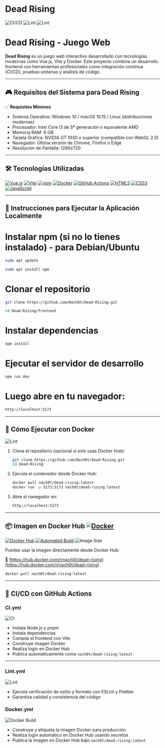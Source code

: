 # Dead Rising

![CI/CD](https://github.com/Nach0t/Dead-Rising/actions/workflows/CI.yml/badge.svg)
![Lint](https://github.com/Nach0t/Dead-Rising/actions/workflows/Lint.yml/badge.svg)
![Lint](https://github.com/Nach0t/Dead-Rising/actions/workflows/docker.yml/badge.svg)


# Dead Rising - Juego Web

**Dead Rising** es un juego web interactivo desarrollado con tecnologías modernas como Vue.js, Vite y Docker. Este proyecto combina un desarrollo frontend con herramientas profesionales como integración continua (CI/CD), pruebas unitarias y análisis de código.

---

## 🎮 Requisitos del Sistema para Dead Rising

✅ **Requisitos Mínimos**
- Sistema Operativo: Windows 10 / macOS 10.15 / Linux (distribuciones modernas)
- Procesador: Intel Core i3 de 5ª generación o equivalente AMD
- Memoria RAM: 6 GB
- Tarjeta Gráfica: NVIDIA GT 1030 o superior (compatible con WebGL 2.0)
- Navegador: Última versión de Chrome, Firefox o Edge
- Resolución de Pantalla: 1280x720

---

## 🛠 Tecnologías Utilizadas

[![Vue.js](https://img.shields.io/badge/Vue.js-35495E?style=for-the-badge&logo=vue.js&logoColor=4FC08D)](https://vuejs.org/)
[![Vite](https://img.shields.io/badge/Vite-646CFF?style=for-the-badge&logo=vite&logoColor=FFD62E)](https://vitejs.dev/)
[![npm](https://img.shields.io/badge/npm-CB0000?style=for-the-badge&logo=npm&logoColor=white)](https://www.npmjs.com/)
[![Docker](https://img.shields.io/badge/Docker-2496ED?style=for-the-badge&logo=docker&logoColor=white)](https://www.docker.com/)
[![GitHub Actions](https://img.shields.io/badge/GitHub%20Actions-2088FF?style=for-the-badge&logo=github-actions&logoColor=white)](https://github.com/features/actions)
[![HTML5](https://img.shields.io/badge/HTML5-E34F26?style=for-the-badge&logo=html5&logoColor=white)]()
[![CSS3](https://img.shields.io/badge/CSS3-1572B6?style=for-the-badge&logo=css3&logoColor=white)]()
[![JavaScript](https://img.shields.io/badge/JavaScript-F7DF1E?style=for-the-badge&logo=javascript&logoColor=black)]()

---

## 🚀 Instrucciones para Ejecutar la Aplicación Localmente

# Instalar npm (si no lo tienes instalado) - para Debian/Ubuntu
 ```bash
 sudo apt update
 ```
 ```bash
 sudo apt install npm
```

# Clonar el repositorio
 ```bash
 git clone https://github.com/Nach0t/Dead-Rising.git
 ```
 ```bash
 cd Dead-Rising/frontend
```

# Instalar dependencias
 ```bash
 npm install
```

# Ejecutar el servidor de desarrollo
 ```bash
npm run dev 
```

# Luego abre en tu navegador:
 ```bash
 http://localhost:5173
```

---


## 🐳 Cómo Ejecutar con Docker

![Lint](https://github.com/Nach0t/Dead-Rising/actions/workflows/docker.yml/badge.svg)

1. Clona el repositorio (opcional si solo usas Docker Hub):

   ```bash
   git clone https://github.com/Nach0t/Dead-Rising.git
   cd Dead-Rising
   ```

2. Ejecuta el contenedor desde Docker Hub:

   ```bash
   docker pull nach0t/dead-rising:latest
   docker run -p 5173:5173 nach0t/dead-rising:latest
   ```

3. Abre el navegador en:

   ```bash
   http://localhost:5173
   ```

---

## 📦 Imagen en Docker Hub [![Docker](https://img.shields.io/badge/Docker-2496ED?logo=docker&logoColor=fff)](#)

[![Docker Hub](https://img.shields.io/badge/Docker--Hub-nach0t%2Fdead--rising-blue?style=for-the-badge&logo=docker)](https://hub.docker.com/r/nach0t/dead-rising)
[![Automated Build](https://img.shields.io/docker/automated/nach0t/dead-rising?style=for-the-badge)](https://hub.docker.com/r/nach0t/dead-rising)
![Image Size](https://img.shields.io/docker/image-size/nach0t/dead-rising/latest?style=for-the-badge)

Puedes usar la imagen directamente desde Docker Hub:

🔗 [https://hub.docker.com/r/nach0t/dead-rising](https://hub.docker.com/r/nach0t/dead-rising)

```bash
docker pull nach0t/dead-rising:latest
```

---


## 🔄 CI/CD con GitHub Actions


### CI.yml

![CI](https://github.com/Nach0t/Dead-Rising/actions/workflows/CI.yml/badge.svg)

- Instala Node.js y pnpm
- Instala dependencias
- Compila el frontend con Vite
- Construye imagen Docker
- Realiza login en Docker Hub
- Publica automáticamente como `nach0t/dead-rising:latest`

---

### Lint.yml

![Lint](https://github.com/Nach0t/Dead-Rising/actions/workflows/Lint.yml/badge.svg)

- Ejecuta verificación de estilo y formato con ESLint y Prettier
- Garantiza calidad y consistencia del código


### Docker.yml

![Docker Build](https://github.com/Nach0t/Dead-Rising/actions/workflows/docker.yml/badge.svg)

- Construye y etiqueta la imagen Docker para producción
- Realiza login automático en Docker Hub usando secretos
- Publica la imagen en Docker Hub bajo `nach0t/dead-rising:latest`
